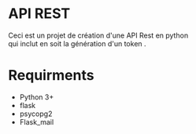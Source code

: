 # API REST 

Ceci est un projet de création d'une API Rest en python  
qui inclut en soit la génération d'un token .

# Requirments
* Python 3+
* flask
* psycopg2
* Flask_mail

